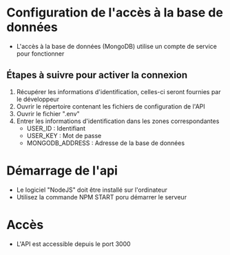 # Configuration de l'accès à la base de données
- L'accès à la base de données (MongoDB) utilise un compte de service pour fonctionner

## Étapes à suivre pour activer la connexion
1. Récupérer les informations d'identification, celles-ci seront fournies par le développeur
2. Ouvrir le répertoire contenant les fichiers de configuration de l'API
3. Ouvrir le fichier ".env"
4. Entrer les informations d'identification dans les zones correspondantes
    - USER_ID : Identifiant
    - USER_KEY : Mot de passe
    - MONGODB_ADDRESS : Adresse de la base de données


# Démarrage de l'api
- Le logiciel "NodeJS" doit être installé sur l'ordinateur
- Utilisez la commande NPM START poru démarrer le serveur

# Accès
- L'API est accessible depuis le port 3000
